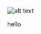 ![alt text](https://travis-ci.org/emory-libraries-disc/battleofatlanta.png?branch=develop "Travis Build Status")

hello
